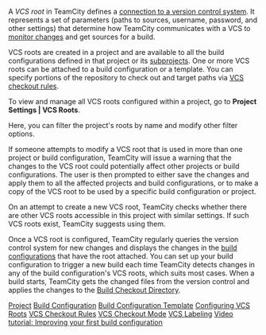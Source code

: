 [//]: # (title: VCS Root)
[//]: # (auxiliary-id: VCS Root)

<chunk include-id="VCSRoot">

A _VCS root_ in TeamCity defines a [connection to a version control system](configuring-vcs-settings.md). It represents a set of parameters (paths to sources, username, password, and other settings) that determine how TeamCity communicates with a VCS to [monitor changes](configuring-vcs-roots.md#Common+VCS+Root+Properties) and get sources for a build.

VCS roots are created in a project and are available to all the build configurations defined in that project or its [subprojects](project.md#Settings+Propagation). One or more VCS roots can be attached to a build configuration or a template. You can specify portions of the repository to check out and target paths via [VCS checkout rules](vcs-checkout-rules.md).

<anchor name="SharedVCSRoots"/>

To view and manage all VCS roots configured within a project, go to __Project Settings | VCS Roots__.

Here, you can filter the project's roots by name and modify other filter options.

If someone attempts to modify a VCS root that is used in more than one project or build configuration, TeamCity will issue a warning that the changes to the VCS root could potentially affect other projects or build configurations. The user is then prompted to either save the changes and apply them to all the affected projects and build configurations, or to make a copy of the VCS root to be used by a specific build configuration or project.

On an attempt to create a new VCS root, TeamCity checks whether there are other VCS roots accessible in this project with similar settings. If such VCS roots exist, TeamCity suggests using them.

<anchor name="ConfiguringVCSRoots-CommonVCSRootProps"/>

Once a VCS root is configured, TeamCity regularly queries the version control system for new changes and displays the changes in the [build configurations](managing-builds.md) that have the root attached. You can set up your build configuration to trigger a new build each time TeamCity detects changes in any of the build configuration's VCS roots, which suits most cases. When a build starts, TeamCity gets the changed files from the version control and applies the changes to the [Build Checkout Directory](build-checkout-directory.md).

</chunk>
 
 
<seealso>
        <category ref="concepts">
            <a href="project.md">Project</a>
            <a href="managing-builds.md">Build Configuration</a>
            <a href="build-configuration-template.md">Build Configuration Template</a>
        </category>
        <category ref="admin-guide">
            <a href="configuring-vcs-roots.md">Configuring VCS Roots</a>
            <a href="vcs-checkout-rules.md">VCS Checkout Rules</a>
            <a href="vcs-checkout-mode.md">VCS Checkout Mode</a>
            <a href="vcs-labeling.md">VCS Labeling</a>
        </category>
        <category ref="external">
            <a href="https://youtu.be/fttWwJG7C38">Video tutorial: Improving your first build configuration</a>
        </category>
</seealso>